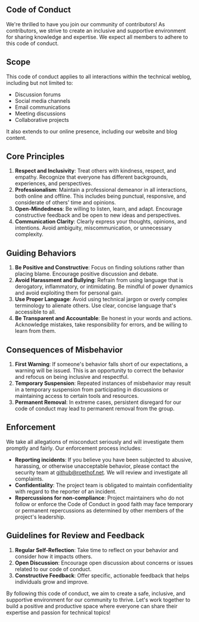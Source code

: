 ## Code of Conduct

We're thrilled to have you join our community of contributors! As contributors, we strive to create an inclusive and supportive environment for sharing knowledge and expertise. We expect all members to adhere to this code of conduct.

## Scope

This code of conduct applies to all interactions within the technical weblog, including but not limited to:

* Discussion forums
* Social media channels
* Email communications
* Meeting discussions
* Collaborative projects

It also extends to our online presence, including our website and blog content.

## Core Principles

1.  **Respect and Inclusivity**: Treat others with kindness, respect, and empathy. Recognize that everyone has different backgrounds, experiences, and perspectives.
2.  **Professionalism**: Maintain a professional demeanor in all interactions, both online and offline. This includes being punctual, responsive, and considerate of others' time and opinions.
3.  **Open-Mindedness**: Be willing to listen, learn, and adapt. Encourage constructive feedback and be open to new ideas and perspectives.
4.  **Communication Clarity**: Clearly express your thoughts, opinions, and intentions. Avoid ambiguity, miscommunication, or unnecessary complexity.

## Guiding Behaviors

1.  **Be Positive and Constructive**: Focus on finding solutions rather than placing blame. Encourage positive discussion and debate.
2.  **Avoid Harassment and Bullying**: Refrain from using language that is derogatory, inflammatory, or intimidating. Be mindful of power dynamics and avoid exploiting them for personal gain.
3.  **Use Proper Language**: Avoid using technical jargon or overly complex terminology to alienate others. Use clear, concise language that's accessible to all.
4.  **Be Transparent and Accountable**: Be honest in your words and actions. Acknowledge mistakes, take responsibility for errors, and be willing to learn from them.

## Consequences of Misbehavior

1.  **First Warning**: If someone's behavior falls short of our expectations, a warning will be issued. This is an opportunity to correct the behavior and refocus on being inclusive and respectful.
2.  **Temporary Suspension**: Repeated instances of misbehavior may result in a temporary suspension from participating in discussions or maintaining access to certain tools and resources.
3.  **Permanent Removal**: In extreme cases, persistent disregard for our code of conduct may lead to permanent removal from the group.

## Enforcement

We take all allegations of misconduct seriously and will investigate them promptly and fairly. Our enforcement process includes:

* **Reporting incidents**: If you believe you have been subjected to abusive, harassing, or otherwise unacceptable behavior, please contact the security team at github@roethof.net. We will review and investigate all complaints.
* **Confidentiality**: The project team is obligated to maintain confidentiality with regard to the reporter of an incident.
* **Repercussions for non-compliance**: Project maintainers who do not follow or enforce the Code of Conduct in good faith may face temporary or permanent repercussions as determined by other members of the project's leadership.

## Guidelines for Review and Feedback

1.  **Regular Self-Reflection**: Take time to reflect on your behavior and consider how it impacts others.
2.  **Open Discussion**: Encourage open discussion about concerns or issues related to our code of conduct.
3.  **Constructive Feedback**: Offer specific, actionable feedback that helps individuals grow and improve.

By following this code of conduct, we aim to create a safe, inclusive, and supportive environment for our community to thrive. Let's work together to build a positive and productive space where everyone can share their expertise and passion for technical topics!
